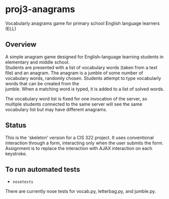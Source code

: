 # proj3-anagrams
Vocabularly anagrams game for primary school English language learners (ELL)

## Overview

A simple anagram game designed for English-language learning students in 
elementary and middle school.  
Students are presented with a list of vocabulary words (taken from a text file) 
and an anagram.  The anagram is a jumble of some number of vocabulary words, randomly chosen.  Students attempt to type vocabularly words that can be created from the  
jumble.  When a matching word is typed, it is added to a list of solved words. 

The vocabulary word list is fixed for one invocation of the server, so multiple
students connected to the same server will see the same vocabulary list but may 
have different anagrams.

## Status

This is the 'skeleton' version for a CIS 322 project.  It uses conventional 
interaction through a form, interacting only when the user submits the form. 
Assignment is to replace the interaction with AJAX interaction on each 
keystroke. 


## To run automated tests 
* `nosetests`

There are currently nose tests for vocab.py, letterbag.py, and jumble.py. 



